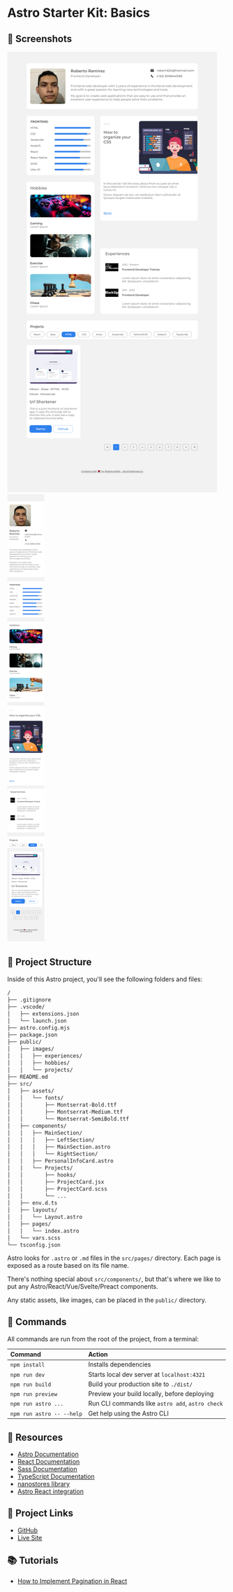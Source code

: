 # Astro Starter Kit: Basics

## 🎨 Screenshots

![Screenshot 1](./screenshoot_desktop.png)
![Screenshot 2](./screenshoot_mobile.png)

## 🚀 Project Structure

Inside of this Astro project, you'll see the following folders and files:

```text
/
├── .gitignore
├── .vscode/
│   ├── extensions.json
│   └── launch.json
├── astro.config.mjs
├── package.json
├── public/
│   ├── images/
│   │   ├── experiences/
│   │   ├── hobbies/
│   │   └── projects/
├── README.md
├── src/
│   ├── assets/
│   │   └── fonts/
│   │       ├── Montserrat-Bold.ttf
│   │       ├── Montserrat-Medium.ttf
│   │       └── Montserrat-SemiBold.ttf
│   ├── components/
│   │   ├── MainSection/
│   │   │   ├── LeftSection/
│   │   │   ├── MainSection.astro
│   │   │   └── RightSection/
│   │   ├── PersonalInfoCard.astro
│   │   └── Projects/
│   │       ├── hooks/
│   │       ├── ProjectCard.jsx
│   │       ├── ProjectCard.scss
│   │       └── ...
│   ├── env.d.ts
│   ├── layouts/
│   │   └── Layout.astro
│   ├── pages/
│   │   └── index.astro
│   └── vars.scss
└── tsconfig.json
```

Astro looks for `.astro` or `.md` files in the `src/pages/` directory. Each page is exposed as a route based on its file name.

There's nothing special about `src/components/`, but that's where we like to put any Astro/React/Vue/Svelte/Preact components.

Any static assets, like images, can be placed in the `public/` directory.

## 🧞 Commands

All commands are run from the root of the project, from a terminal:

| Command                   | Action                                           |
| :------------------------ | :----------------------------------------------- |
| `npm install`             | Installs dependencies                            |
| `npm run dev`             | Starts local dev server at `localhost:4321`      |
| `npm run build`           | Build your production site to `./dist/`          |
| `npm run preview`         | Preview your build locally, before deploying     |
| `npm run astro ...`       | Run CLI commands like `astro add`, `astro check` |
| `npm run astro -- --help` | Get help using the Astro CLI                     |

## 📕 Resources

- [Astro Documentation](https://docs.astro.build/)
- [React Documentation](https://reactjs.org/docs/getting-started.html)
- [Sass Documentation](https://sass-lang.com/documentation)
- [TypeScript Documentation](https://www.typescriptlang.org/docs/)
- [nanostores library](https://github.com/nanostores/nanostores)
- [Astro React integration](https://docs.astro.build/en/guides/integrations-guide/react/)

## 🔗 Project Links

- [GitHub](https://github.com/Robertron624/responsive-portfolio)
- [Live Site]()

## 📚 Tutorials

- [How to Implement Pagination in React](https://hygraph.com/blog/react-pagination)
